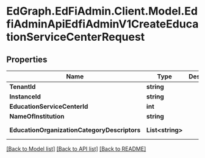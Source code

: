 # EdGraph.EdFiAdmin.Client.Model.EdfiAdminApiEdfiAdminV1CreateEducationServiceCenterRequest

## Properties

Name | Type | Description | Notes
------------ | ------------- | ------------- | -------------
**TenantId** | **string** |  | [optional] 
**InstanceId** | **string** |  | [optional] 
**EducationServiceCenterId** | **int** |  | [optional] 
**NameOfInstitution** | **string** |  | [optional] 
**EducationOrganizationCategoryDescriptors** | **List&lt;string&gt;** |  | [optional] [readonly] 

[[Back to Model list]](../README.md#documentation-for-models) [[Back to API list]](../README.md#documentation-for-api-endpoints) [[Back to README]](../README.md)

